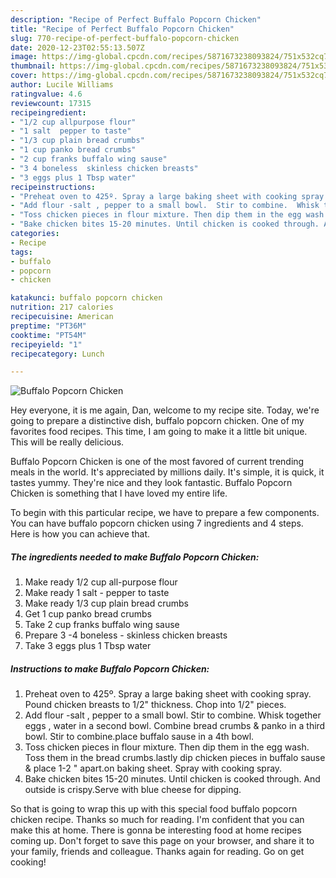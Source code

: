 ```yaml
---
description: "Recipe of Perfect Buffalo Popcorn Chicken"
title: "Recipe of Perfect Buffalo Popcorn Chicken"
slug: 770-recipe-of-perfect-buffalo-popcorn-chicken
date: 2020-12-23T02:55:13.507Z
image: https://img-global.cpcdn.com/recipes/5871673238093824/751x532cq70/buffalo-popcorn-chicken-recipe-main-photo.jpg
thumbnail: https://img-global.cpcdn.com/recipes/5871673238093824/751x532cq70/buffalo-popcorn-chicken-recipe-main-photo.jpg
cover: https://img-global.cpcdn.com/recipes/5871673238093824/751x532cq70/buffalo-popcorn-chicken-recipe-main-photo.jpg
author: Lucile Williams
ratingvalue: 4.6
reviewcount: 17315
recipeingredient:
- "1/2 cup allpurpose flour"
- "1 salt  pepper to taste"
- "1/3 cup plain bread crumbs"
- "1 cup panko bread crumbs"
- "2 cup franks buffalo wing sause"
- "3 4 boneless  skinless chicken breasts"
- "3 eggs plus 1 Tbsp water"
recipeinstructions:
- "Preheat oven to 425º. Spray a large baking sheet with cooking spray. Pound chicken breasts to 1/2&#34; thickness.  Chop into 1/2&#34; pieces."
- "Add flour -salt , pepper to a small bowl.  Stir to combine.  Whisk together eggs , water in a second bowl.  Combine bread crumbs &amp; panko in a third bowl. Stir to combine.place buffalo sause in a 4th bowl."
- "Toss chicken pieces in flour mixture. Then dip them in the egg wash. Toss them in the bread crumbs.lastly dip chicken pieces in buffalo sause &amp; place 1-2 &#34; apart.on baking sheet. Spray with cooking spray."
- "Bake chicken bites 15-20 minutes. Until chicken is cooked through. And outside is crispy.Serve with blue cheese for dipping."
categories:
- Recipe
tags:
- buffalo
- popcorn
- chicken

katakunci: buffalo popcorn chicken 
nutrition: 217 calories
recipecuisine: American
preptime: "PT36M"
cooktime: "PT54M"
recipeyield: "1"
recipecategory: Lunch

---
```



![Buffalo Popcorn Chicken](https://img-global.cpcdn.com/recipes/5871673238093824/751x532cq70/buffalo-popcorn-chicken-recipe-main-photo.jpg)

Hey everyone, it is me again, Dan, welcome to my recipe site. Today, we're going to prepare a distinctive dish, buffalo popcorn chicken. One of my favorites food recipes. This time, I am going to make it a little bit unique. This will be really delicious.

Buffalo Popcorn Chicken is one of the most favored of current trending meals in the world. It's appreciated by millions daily. It's simple, it is quick, it tastes yummy. They're nice and they look fantastic. Buffalo Popcorn Chicken is something that I have loved my entire life.




To begin with this particular recipe, we have to prepare a few components. You can have buffalo popcorn chicken using 7 ingredients and 4 steps. Here is how you can achieve that.

<!--inarticleads1-->

##### The ingredients needed to make Buffalo Popcorn Chicken:

1. Make ready 1/2 cup all-purpose flour
1. Make ready 1 salt - pepper to taste
1. Make ready 1/3 cup plain bread crumbs
1. Get 1 cup panko bread crumbs
1. Take 2 cup franks buffalo wing sause
1. Prepare 3 -4 boneless - skinless chicken breasts
1. Take 3 eggs plus 1 Tbsp water




<!--inarticleads2-->

##### Instructions to make Buffalo Popcorn Chicken:

1. Preheat oven to 425º. Spray a large baking sheet with cooking spray. Pound chicken breasts to 1/2&#34; thickness.  Chop into 1/2&#34; pieces.
1. Add flour -salt , pepper to a small bowl.  Stir to combine.  Whisk together eggs , water in a second bowl.  Combine bread crumbs &amp; panko in a third bowl. Stir to combine.place buffalo sause in a 4th bowl.
1. Toss chicken pieces in flour mixture. Then dip them in the egg wash. Toss them in the bread crumbs.lastly dip chicken pieces in buffalo sause &amp; place 1-2 &#34; apart.on baking sheet. Spray with cooking spray.
1. Bake chicken bites 15-20 minutes. Until chicken is cooked through. And outside is crispy.Serve with blue cheese for dipping.




So that is going to wrap this up with this special food buffalo popcorn chicken recipe. Thanks so much for reading. I'm confident that you can make this at home. There is gonna be interesting food at home recipes coming up. Don't forget to save this page on your browser, and share it to your family, friends and colleague. Thanks again for reading. Go on get cooking!
